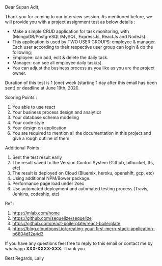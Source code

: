 Dear Supan Adit,

Thank you for coming to our interview session. As mentioned before, we will provide you with a project assignment test as below details :

- Make a simple CRUD application for task monitoring, with (MongoDB/PostgreSQL/MySQL, ExpressJs, ReactJs and NodeJs).
- This application is used by TWO USER GROUPS: employee & manager.  Each user according to their respective user group can login & do the following;
- Employee: can add, edit & delete the daily task.
- Manager: can see all employee daily task(s).
- You can adjust the business process as you like as you are the project owner.

Duration of this test is 1 (one) week (starting 1 day after this email has been sent) or deadline at June 19th, 2020.

Scoring Points :
1. You able to use react
2. Your business process design and analytics
3. Your database schema modeling
4. Your code style
5. Your design on application
6. You are required to mention all the documentation in this project and give a rough outline of them.

Additional Points :
1. Sent the test result early
2. The result saved to the Version Control System (Github, bitbucket, tfs, etc)
3. The result is deployed on Cloud  (Bluemix, heroku, openshift, gcp, etc)
4. Using additional NPM/Bower package.
5. Performance page load under 2sec
6. Use automated deployment and automated testing process (Travis, Jenkins, codeship, etc)

Ref :
1. https://mlab.com/home
2. https://github.com/sequelize/sequelize
3. https://github.com/react-boilerplate/react-boilerplate
4. https://blog.cloudboost.io/creating-your-first-mern-stack-application-b6604d12e4d3

If you have any questions feel free to reply to this email or contact me by whatsapp **XXX-XXXX-XXX**. Thank you

Best Regards,
Laily
